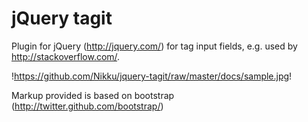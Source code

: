 jQuery tagit
============

Plugin for jQuery (http://jquery.com/) for tag input fields, e.g. used 
by http://stackoverflow.com/.

!https://github.com/Nikku/jquery-tagit/raw/master/docs/sample.jpg!

Markup provided is based on bootstrap (http://twitter.github.com/bootstrap/)